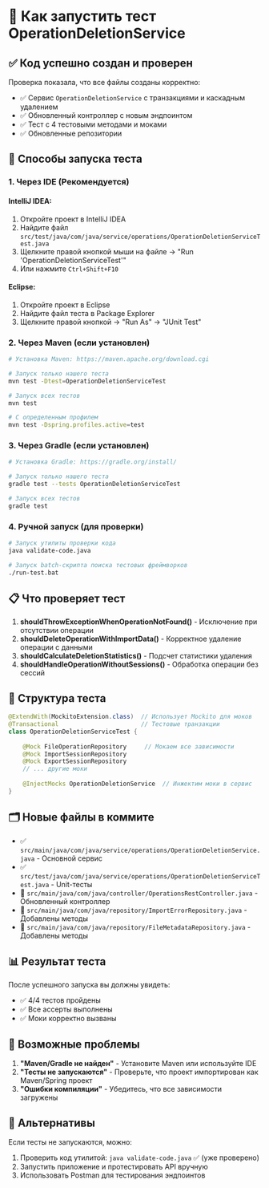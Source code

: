 # 🧪 Как запустить тест OperationDeletionService

## ✅ Код успешно создан и проверен

Проверка показала, что все файлы созданы корректно:
- ✅ Сервис `OperationDeletionService` с транзакциями и каскадным удалением
- ✅ Обновленный контроллер с новым эндпоинтом
- ✅ Тест с 4 тестовыми методами и моками
- ✅ Обновленные репозитории

## 🚀 Способы запуска теста

### 1. **Через IDE (Рекомендуется)**

#### IntelliJ IDEA:
1. Откройте проект в IntelliJ IDEA
2. Найдите файл `src/test/java/com/java/service/operations/OperationDeletionServiceTest.java`
3. Щелкните правой кнопкой мыши на файле → "Run 'OperationDeletionServiceTest'"
4. Или нажмите `Ctrl+Shift+F10`

#### Eclipse:
1. Откройте проект в Eclipse
2. Найдите файл теста в Package Explorer
3. Щелкните правой кнопкой → "Run As" → "JUnit Test"

### 2. **Через Maven (если установлен)**
```bash
# Установка Maven: https://maven.apache.org/download.cgi

# Запуск только нашего теста
mvn test -Dtest=OperationDeletionServiceTest

# Запуск всех тестов
mvn test

# С определенным профилем
mvn test -Dspring.profiles.active=test
```

### 3. **Через Gradle (если установлен)**
```bash
# Установка Gradle: https://gradle.org/install/

# Запуск только нашего теста
gradle test --tests OperationDeletionServiceTest

# Запуск всех тестов
gradle test
```

### 4. **Ручной запуск (для проверки)**
```bash
# Запуск утилиты проверки кода
java validate-code.java

# Запуск batch-скрипта поиска тестовых фреймворков
./run-test.bat
```

## 📋 Что проверяет тест

1. **shouldThrowExceptionWhenOperationNotFound()** - Исключение при отсутствии операции
2. **shouldDeleteOperationWithImportData()** - Корректное удаление операции с данными
3. **shouldCalculateDeletionStatistics()** - Подсчет статистики удаления  
4. **shouldHandleOperationWithoutSessions()** - Обработка операции без сессий

## 🔧 Структура теста

```java
@ExtendWith(MockitoExtension.class)  // Использует Mockito для моков
@Transactional                       // Тестовые транзакции
class OperationDeletionServiceTest {
    
    @Mock FileOperationRepository     // Мокаем все зависимости
    @Mock ImportSessionRepository
    @Mock ExportSessionRepository
    // ... другие моки
    
    @InjectMocks OperationDeletionService  // Инжектим моки в сервис
}
```

## 🗂️ Новые файлы в коммите

- ✅ `src/main/java/com/java/service/operations/OperationDeletionService.java` - Основной сервис
- ✅ `src/test/java/com/java/service/operations/OperationDeletionServiceTest.java` - Unit-тесты
- 🔄 `src/main/java/com/java/controller/OperationsRestController.java` - Обновленный контроллер
- 🔄 `src/main/java/com/java/repository/ImportErrorRepository.java` - Добавлены методы
- 🔄 `src/main/java/com/java/repository/FileMetadataRepository.java` - Добавлены методы

## 📊 Результат теста

После успешного запуска вы должны увидеть:
- ✅ 4/4 тестов пройдены
- ✅ Все ассерты выполнены
- ✅ Моки корректно вызваны

## 🐛 Возможные проблемы

1. **"Maven/Gradle не найден"** - Установите Maven или используйте IDE
2. **"Тесты не запускаются"** - Проверьте, что проект импортирован как Maven/Spring проект
3. **"Ошибки компиляции"** - Убедитесь, что все зависимости загружены

## 🎯 Альтернативы

Если тесты не запускаются, можно:
1. Проверить код утилитой: `java validate-code.java` ✅ (уже проверено)
2. Запустить приложение и протестировать API вручную
3. Использовать Postman для тестирования эндпоинтов